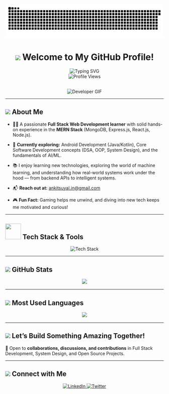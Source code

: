 <!-- Snake Contribution Animation -->
<p align="center"> 
  <img src="https://raw.githubusercontent.com/anksindia/anksindia/output/snake.svg" alt="Snake animation" />
</p>

<h1 align="center">
  <img src="https://i.giphy.com/5HyXGsoFzXWPKFx07j.webp" width="55" /> Welcome to My GitHub Profile!
</h1>

<div align="center">
 <img src="https://readme-typing-svg.demolab.com?font=Cascadia+Code&weight=800&duration=3500&pause=1000&color=1b6fec&vCenter=true&width=600&height=40&lines=Hello+%F0%9F%91%8B%2C+I'm+Ankit+Suyal!;Full+Stack+Web+Dev+Learner+%7C+Tech+Explorer;Learning+MERN+Stack%2C+Android+Dev+%26+AI%2FML;Let%27s+Build+%26+Explore+Together!" alt="Typing SVG">

</div>

<div align="center">
  <img src="https://komarev.com/ghpvc/?username=anksindia&label=Profile+Views&color=1b6fec&style=flat" alt="Profile Views" />
</div>

<br />

<p align="center">
  <img src="https://media.giphy.com/media/qgQUggAC3Pfv687qPC/giphy.gif" alt="Developer GIF" width="300"/>
</p>

---

## <img src="https://media.tenor.com/8OPCLlcaQoMAAAAj/cartoon-xolo.gif" width="35" /> About Me



- 👨‍💻 A passionate **Full Stack Web Development learner** with solid hands-on experience in the **MERN Stack** (MongoDB, Express.js, React.js, Node.js).  
- 🚀 **Currently exploring:** Android Development (Java/Kotlin), Core Software Development concepts (DSA, OOP, System Design), and the fundamentals of AI/ML.  
- 📚 I enjoy learning new technologies, exploring the world of machine learning, and understanding how real-world systems work under the hood — from backend APIs to intelligent systems.
  
- 📬 **Reach out at:** [ankitsuyal.in@gmail.com](mailto:ankitsuyal.in@gmail.com)  
- 🎮 **Fun Fact:** Gaming helps me unwind, and diving into new tech keeps me motivated and curious!


---

## <img src="https://media2.giphy.com/media/QssGEmpkyEOhBCb7e1/giphy.gif" width="50" height="50" /> Tech Stack & Tools

<p align="center">
  <img src="https://skillicons.dev/icons?i=js,ts,react,nextjs,redux,nodejs,express,mongodb,graphql,prisma,postgresql,html,css,tailwind,bootstrap,firebase,docker,git,github,figma,vscode,postman" alt="Tech Stack" />
</p>

---

## <img src="https://media.tenor.com/c1_NM0wDAvAAAAAj/data-datos.gif" width="50" /> GitHub Stats

<p align="center">
  <img src="https://github-readme-streak-stats.herokuapp.com/?user=anksindia&theme=dark&cache_seconds=60" height="180px" />
</p>

---

## <img src="https://i.giphy.com/VZV471U1wUShjcsMlE.webp" width="60" /> Most Used Languages

<p align="center">
  <img src="https://github-readme-stats.vercel.app/api/top-langs/?username=anksindia&layout=compact&theme=dark&cache_seconds=60" height="180px" />
</p>

---

## <img src="https://media.tenor.com/hlKEXPvlX48AAAAj/loading-loader.gif" width="50" /> Let’s Build Something Amazing Together!

💬 Open to **collaborations, discussions, and contributions** in Full Stack Development, System Design, and Open Source Projects.

---

## <img src="https://media.tenor.com/VUN-dhMVV9wAAAAj/social-media-jumping.gif" width="60" /> Connect with Me

<p align="center">
  <a href="https://www.linkedin.com/in/ankit-suyal-b37789344/" target="_blank">
    <img src="https://img.shields.io/badge/LinkedIn-0A66C2?style=for-the-badge&logo=linkedin&logoColor=white" alt="LinkedIn" />
  </a>
  <a href="https://x.com/AnkitSdotcom" target="_blank">
    <img src="https://img.shields.io/badge/Twitter-1DA1F2?style=for-the-badge&logo=twitter&logoColor=white" alt="Twitter" />
  </a>
<!--
  <a href="https://instagram.com/4nkitsuy4l" target="_blank">
    <img src="https://img.shields.io/badge/Instagram-E4405F?style=for-the-badge&logo=instagram&logoColor=white" alt="Instagram" />
  </a>
-->
</p>
